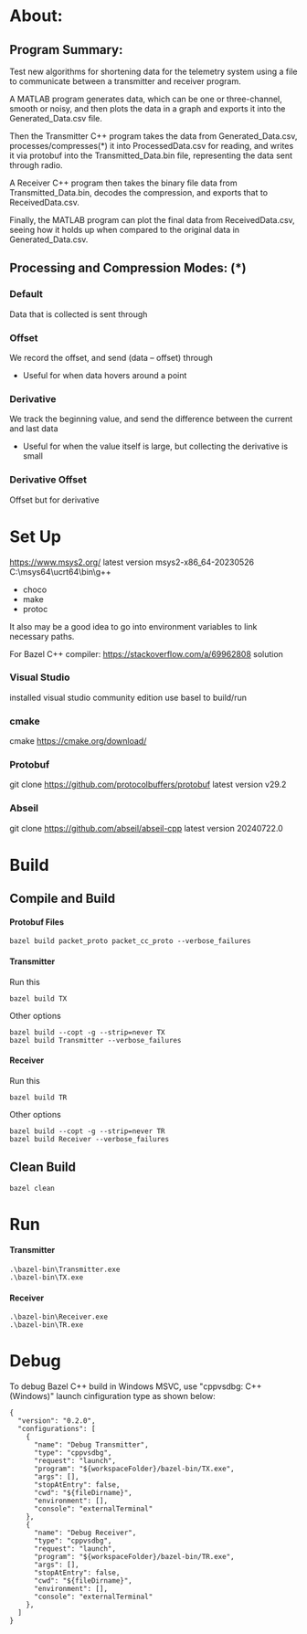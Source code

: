 # About:
## Program Summary:
Test new algorithms for shortening data for the telemetry system using a file to communicate between a transmitter and receiver program.

A MATLAB program generates data, which can be one or three-channel, smooth or noisy, and then plots the data in a graph and exports it into the Generated_Data.csv file.

Then the Transmitter C++ program takes the data from Generated_Data.csv, processes/compresses(*) it into ProcessedData.csv for reading, and writes it via protobuf into the Transmitted_Data.bin file, representing the data sent through radio.

A Receiver C++ program then takes the binary file data from Transmitted_Data.bin, decodes the compression, and exports that to ReceivedData.csv.

Finally, the MATLAB program can plot the final data from ReceivedData.csv, seeing how it holds up when compared to the original data in Generated_Data.csv.

## Processing and Compression Modes: (*)

### Default 

Data that is collected is sent through 

### Offset 

We record the offset, and send (data – offset) through 

- Useful for when data hovers around a point 

### Derivative 

We track the beginning value, and send the difference between the current and last data 

- Useful for when the value itself is large, but collecting the derivative is small 

### Derivative Offset 

Offset but for derivative 

# Set Up

https://www.msys2.org/
latest version msys2-x86_64-20230526
C:\msys64\ucrt64\bin\g++

- choco
- make
- protoc

It also may be a good idea to go into environment variables to link necessary paths.

For Bazel C++ compiler: https://stackoverflow.com/a/69962808 solution

### Visual Studio
installed visual studio community edition
use basel to build/run

### cmake
cmake
https://cmake.org/download/

### Protobuf
git clone https://github.com/protocolbuffers/protobuf
latest version v29.2

### Abseil
git clone https://github.com/abseil/abseil-cpp
latest version 20240722.0

# Build
## Compile and Build
#### Protobuf Files
```
bazel build packet_proto packet_cc_proto --verbose_failures
```
#### Transmitter
Run this
```
bazel build TX
```
Other options
```
bazel build --copt -g --strip=never TX
bazel build Transmitter --verbose_failures
```
#### Receiver
Run this
```
bazel build TR
```
Other options
```
bazel build --copt -g --strip=never TR
bazel build Receiver --verbose_failures
```

## Clean Build
```
bazel clean
```

# Run
#### Transmitter
```
.\bazel-bin\Transmitter.exe
.\bazel-bin\TX.exe
```
#### Receiver
```
.\bazel-bin\Receiver.exe
.\bazel-bin\TR.exe
```

# Debug
To debug Bazel C++ build in Windows MSVC, use "cppvsdbg: C++ (Windows)" launch cinfiguration type as shown below:
```
{
  "version": "0.2.0",
  "configurations": [
    {
      "name": "Debug Transmitter",
      "type": "cppvsdbg",
      "request": "launch",
      "program": "${workspaceFolder}/bazel-bin/TX.exe",
      "args": [],
      "stopAtEntry": false,
      "cwd": "${fileDirname}",
      "environment": [],
      "console": "externalTerminal"
    },
    {
      "name": "Debug Receiver",
      "type": "cppvsdbg",
      "request": "launch",
      "program": "${workspaceFolder}/bazel-bin/TR.exe",
      "args": [],
      "stopAtEntry": false,
      "cwd": "${fileDirname}",
      "environment": [],
      "console": "externalTerminal"
    },
  ]
}
```